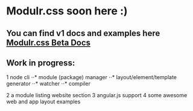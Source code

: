 # Modulr.css soon here :) 

You can find v1 docs and examples here [Modulr.css Beta Docs](https://decorator.io/modulr/) 
---
Work in progress:
---
1 node cli
⋅⋅* module (package) manager
⋅⋅* layout/element/template generator
⋅⋅* watcher
⋅⋅* compiler

2 a module listing website section
3 angular.js support
4 some awesome web and app layout examples
